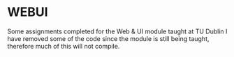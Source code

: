 # WEBUI
Some assignments completed for the Web &amp; UI module taught at TU Dublin
I have removed some of the code since the module is still being taught, therefore much of this will not compile.
